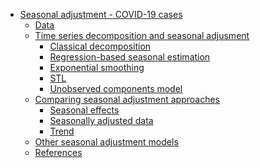 -   [Seasonal adjustment - COVID-19
    cases](#seasonal-adjustment---covid-19-cases)
    -   [Data](#data)
    -   [Time series decomposition and seasonal
        adjusment](#time-series-decomposition-and-seasonal-adjusment)
        -   [Classical decomposition](#classical-decomposition)
        -   [Regression-based seasonal
            estimation](#regression-based-seasonal-estimation)
        -   [Exponential smoothing](#exponential-smoothing)
        -   [STL](#stl)
        -   [Unobserved components model](#unobserved-components-model)
    -   [Comparing seasonal adjustment
        approaches](#comparing-seasonal-adjustment-approaches)
        -   [Seasonal effects](#seasonal-effects)
        -   [Seasonally adjusted data](#seasonally-adjusted-data)
        -   [Trend](#trend)
    -   [Other seasonal adjustment
        models](#other-seasonal-adjustment-models)
    -   [References](#references)
